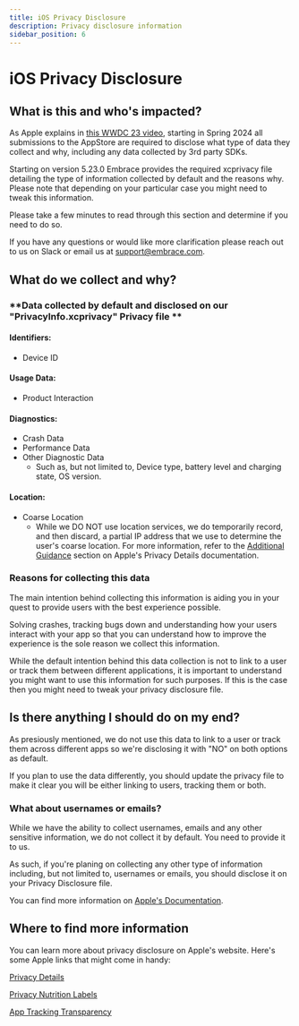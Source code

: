 ```yaml
---
title: iOS Privacy Disclosure
description: Privacy disclosure information
sidebar_position: 6
---
```


# iOS Privacy Disclosure

## What is this and who's impacted?

As Apple explains in [this WWDC 23 video](https://developer.apple.com/videos/play/wwdc2023/10060), starting in Spring 2024 all submissions to the AppStore are required to disclose what type of data they collect and why, including any data collected by 3rd party SDKs. 

Starting on version 5.23.0 Embrace provides the required xcprivacy file detailing the type of information collected by default and the reasons why. Please note that depending on your particular case you might need to tweak this information. 

Please take a few minutes to read through this section and determine if you need to do so. 

If you have any questions or would like more clarification please reach out to us on Slack
or email us at [support@embrace.com](support@embrace.com).

## What do we collect and why?

### **Data collected by default and disclosed on our "PrivacyInfo.xcprivacy" Privacy file **

#### **Identifiers:**
- Device ID
#### **Usage Data:**
- Product Interaction
#### **Diagnostics:**
- Crash Data
- Performance Data
- Other Diagnostic Data
  - Such as, but not limited to, Device type, battery level and charging state, OS version. 
#### **Location:**
- Coarse Location 
  - While we DO NOT use location services, we do temporarily record, and then discard, a partial IP address that we use to determine the user's coarse location. For more information, refer to the [Additional Guidance](https://developer.apple.com/app-store/app-privacy-details/#additional-guidance) section on Apple's Privacy Details documentation.

### **Reasons for collecting this data**

The main intention behind collecting this information is aiding you in your quest to provide users with the best experience possible. 

Solving crashes, tracking bugs down and understanding how your users interact with your app so that you can understand how to improve the experience is the sole reason we collect this information.

While the default intention behind this data collection is not to link to a user or track them between different applications, it is important to understand you might want to use this information for such purposes. If this is the case then you might need to tweak your privacy disclosure file. 

## Is there anything I should do on my end?

As presiously mentioned, we do not use this data to link to a user or track them across different apps so we're disclosing it with "NO" on both options as default. 

If you plan to use the data differently, you should update the privacy file to make it clear you will be either linking to users, tracking them or both.

### What about usernames or emails?

While we have the ability to collect usernames, emails and any other sensitive information, we do not collect it by default. You need to provide it to us.

As such, if you're planing on collecting any other type of information including, but not limited to, usernames or emails, you should disclose it on your Privacy Disclosure file.

You can find more information on [Apple's Documentation](https://developer.apple.com/app-store/app-privacy-details/#data-collection).


## Where to find more information

You can learn more about privacy disclosure on Apple's website. Here's some Apple links that might come in handy:

[Privacy Details](https://developer.apple.com/app-store/app-privacy-details/)

[Privacy Nutrition Labels](https://developer.apple.com/videos/play/wwdc2022/10167)

[App Tracking Transparency](https://developer.apple.com/videos/play/wwdc2022/10166)
